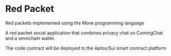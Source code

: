 # Red Packet
Red packets implemented using the Move programming language

A red packet social application that combines privacy chat on ComingChat and a omnichain wallet.

The code contract will be deployed to the Aptos/Sui smart contract platform
